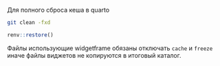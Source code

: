 Для полного сброса кеша в quarto

``` bash
git clean -fxd
```

``` r
renv::restore()
```

Файлы использующие widgetframe обязаны отключать `cache` и `freeze` иначе файлы виджетов не копируются в итоговый каталог.
